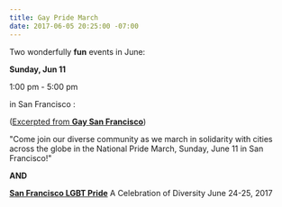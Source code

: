 ```yaml
---
title: Gay Pride March
date: 2017-06-05 20:25:00 -07:00
---
```


Two wonderfully **fun** events in June:
 
**Sunday, Jun 11**

1:00 pm - 5:00 pm 

in San Francisco :

([Excerpted from **Gay San Francisco**](http://sanfrancisco.gaycities.com/events/780547-national-pride-march-san-francisco))

"Come join our diverse community as we march in solidarity with cities across the globe in the National Pride March, Sunday, June 11 in San Francisco!"

**AND**

**[San Francisco LGBT Pride](http://www.sfpride.org/schedule/)**
A Celebration of Diversity
June 24-25, 2017



